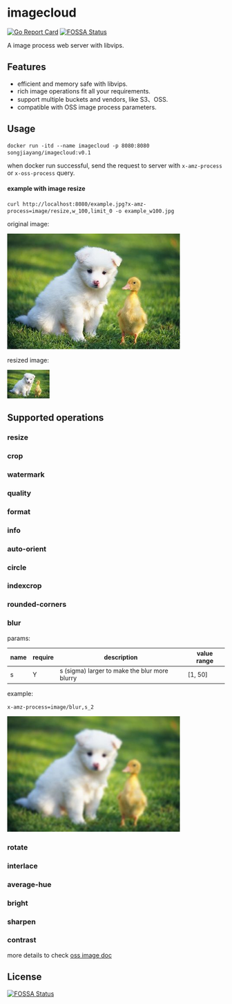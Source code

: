 # imagecloud

[![Go Report Card](https://goreportcard.com/badge/github.com/songjiayang/imagecloud)](https://goreportcard.com/report/github.com/songjiayang/imagecloud)
[![FOSSA Status](https://app.fossa.com/api/projects/git%2Bgithub.com%2Fsongjiayang%2Fimagecloud.svg?type=shield)](https://app.fossa.com/projects/git%2Bgithub.com%2Fsongjiayang%2Fimagecloud?ref=badge_shield)

A image process web server with libvips.


## Features

- efficient and memory safe with libvips.
- rich image operations fit all your requirements.
- support multiple buckets and vendors, like S3、OSS.
- compatible with OSS image process parameters.

## Usage

```
docker run -itd --name imagecloud -p 8080:8080 songjiayang/imagecloud:v0.1
```

when docker run successful, send the request to server with `x-amz-process` or `x-oss-process` query.

#### example with image resize

```
curl http://localhost:8080/example.jpg?x-amz-process=image/resize,w_100,limit_0 -o example_w100.jpg
```

original image:

![original.jpg](/pics/01.jpg)

resized image:

![original.jpg](/pics/samples/resize_w_100.jpg)

## Supported operations

### resize
### crop
### watermark
### quality
### format
### info
### auto-orient
### circle
### indexcrop
### rounded-corners
### blur

params:

| name  | require|description|value range|
| ------------- | ------------- |------------- |------------- |
| s  |  Y| s (sigma) larger to make the blur more blurry|[1, 50]|

example:

```
x-amz-process=image/blur,s_2
```

![blur.jpg](/pics/samples/blur_s_2.jpg)

### rotate
### interlace
### average-hue
### bright
### sharpen
### contrast

more details to check [oss image doc](https://help.aliyun.com/document_detail/44688.html)

## License
[![FOSSA Status](https://app.fossa.com/api/projects/git%2Bgithub.com%2Fsongjiayang%2Fimagecloud.svg?type=large)](https://app.fossa.com/projects/git%2Bgithub.com%2Fsongjiayang%2Fimagecloud?ref=badge_large)
